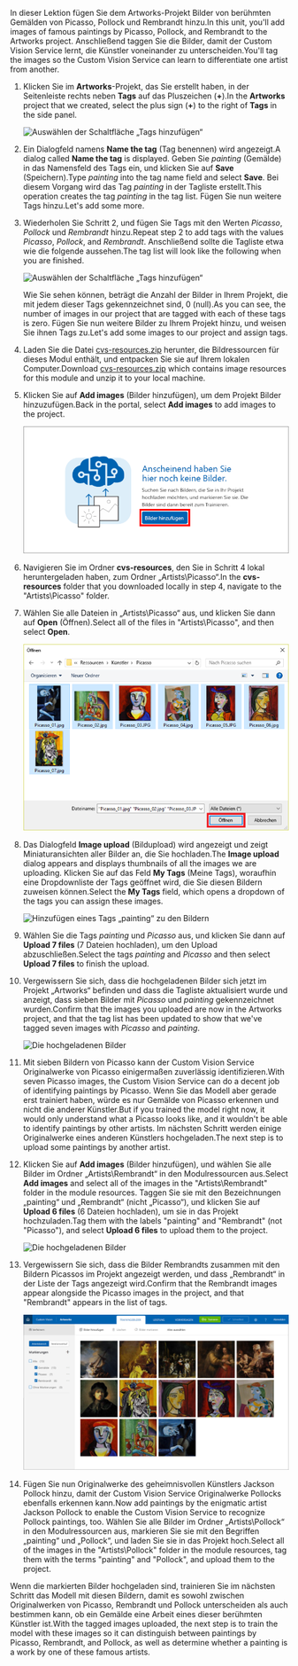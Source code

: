 <span data-ttu-id="f56b1-101">In dieser Lektion fügen Sie dem Artworks-Projekt Bilder von berühmten Gemälden von Picasso, Pollock und Rembrandt hinzu.</span><span class="sxs-lookup"><span data-stu-id="f56b1-101">In this unit, you'll add images of famous paintings by Picasso, Pollock, and Rembrandt to the Artworks project.</span></span> <span data-ttu-id="f56b1-102">Anschließend taggen Sie die Bilder, damit der Custom Vision Service lernt, die Künstler voneinander zu unterscheiden.</span><span class="sxs-lookup"><span data-stu-id="f56b1-102">You'll tag the images so the Custom Vision Service can learn to differentiate one artist from another.</span></span>

1. <span data-ttu-id="f56b1-103">Klicken Sie im **Artworks**-Projekt, das Sie erstellt haben, in der Seitenleiste rechts neben **Tags** auf das Pluszeichen (**+**).</span><span class="sxs-lookup"><span data-stu-id="f56b1-103">In the **Artworks** project that we created, select the plus sign (**+**) to the right of **Tags** in the side panel.</span></span>

     ![Auswählen der Schaltfläche „Tags hinzufügen“](../media/2-add-tags.png)

1. <span data-ttu-id="f56b1-105">Ein Dialogfeld namens **Name the tag** (Tag benennen) wird angezeigt.</span><span class="sxs-lookup"><span data-stu-id="f56b1-105">A dialog called **Name the tag** is displayed.</span></span> <span data-ttu-id="f56b1-106">Geben Sie *painting* (Gemälde) in das Namensfeld des Tags ein, und klicken Sie auf **Save** (Speichern).</span><span class="sxs-lookup"><span data-stu-id="f56b1-106">Type *painting* into the tag name field and select **Save**.</span></span> <span data-ttu-id="f56b1-107">Bei diesem Vorgang wird das Tag *painting* in der Tagliste erstellt.</span><span class="sxs-lookup"><span data-stu-id="f56b1-107">This operation creates the tag *painting* in the tag list.</span></span> <span data-ttu-id="f56b1-108">Fügen Sie nun weitere Tags hinzu.</span><span class="sxs-lookup"><span data-stu-id="f56b1-108">Let's add some more.</span></span> 

1. <span data-ttu-id="f56b1-109">Wiederholen Sie Schritt 2, und fügen Sie Tags mit den Werten *Picasso*, *Pollock* und *Rembrandt* hinzu.</span><span class="sxs-lookup"><span data-stu-id="f56b1-109">Repeat step 2 to add tags with the values *Picasso*, *Pollock*, and *Rembrandt*.</span></span> <span data-ttu-id="f56b1-110">Anschließend sollte die Tagliste etwa wie die folgende aussehen.</span><span class="sxs-lookup"><span data-stu-id="f56b1-110">The tag list will look like the following when you are finished.</span></span>

    ![Auswählen der Schaltfläche „Tags hinzufügen“](../media/2-tag-list.png)

    <span data-ttu-id="f56b1-112">Wie Sie sehen können, beträgt die Anzahl der Bilder in Ihrem Projekt, die mit jedem dieser Tags gekennzeichnet sind, 0 (null).</span><span class="sxs-lookup"><span data-stu-id="f56b1-112">As you can see, the number of images in our project that are tagged with each of these tags is zero.</span></span> <span data-ttu-id="f56b1-113">Fügen Sie nun weitere Bilder zu Ihrem Projekt hinzu, und weisen Sie ihnen Tags zu.</span><span class="sxs-lookup"><span data-stu-id="f56b1-113">Let's add some images to our project and assign tags.</span></span>

1. <span data-ttu-id="f56b1-114">Laden Sie die Datei [cvs-resources.zip](https://github.com/MicrosoftDocs/mslearn-classify-images-with-the-custom-vision-service/raw/master/cvs-resources.zip) herunter, die Bildressourcen für dieses Modul enthält, und entpacken Sie sie auf Ihrem lokalen Computer.</span><span class="sxs-lookup"><span data-stu-id="f56b1-114">Download [cvs-resources.zip](https://github.com/MicrosoftDocs/mslearn-classify-images-with-the-custom-vision-service/raw/master/cvs-resources.zip) which contains image resources for this module and unzip it to your local machine.</span></span> 

1. <span data-ttu-id="f56b1-115">Klicken Sie auf **Add images** (Bilder hinzufügen), um dem Projekt Bilder hinzuzufügen.</span><span class="sxs-lookup"><span data-stu-id="f56b1-115">Back in the portal, select **Add images** to add images to the project.</span></span>

    ![Hinzufügen von Bildern zum Artworks-Projekt](../media/2-portal-click-add-images.png)

1. <span data-ttu-id="f56b1-117">Navigieren Sie im Ordner **cvs-resources**, den Sie in Schritt 4 lokal heruntergeladen haben, zum Ordner „Artists\Picasso“.</span><span class="sxs-lookup"><span data-stu-id="f56b1-117">In the **cvs-resources** folder that you downloaded locally in step 4, navigate to the "Artists\Picasso" folder.</span></span>

1. <span data-ttu-id="f56b1-118">Wählen Sie alle Dateien in „Artists\Picasso“ aus, und klicken Sie dann auf **Open** (Öffnen).</span><span class="sxs-lookup"><span data-stu-id="f56b1-118">Select all of the files in "Artists\Picasso", and then select **Open**.</span></span>

    ![Auswählen eines Bildes](../media/2-fe-browse-picasso-01.png)

1. <span data-ttu-id="f56b1-120">Das Dialogfeld **Image upload** (Bildupload) wird angezeigt und zeigt Miniaturansichten aller Bilder an, die Sie hochladen.</span><span class="sxs-lookup"><span data-stu-id="f56b1-120">The **Image upload** dialog appears and displays thumbnails of all the images we are uploading.</span></span> <span data-ttu-id="f56b1-121">Klicken Sie auf das Feld **My Tags** (Meine Tags), woraufhin eine Dropdownliste der Tags geöffnet wird, die Sie diesen Bildern zuweisen können.</span><span class="sxs-lookup"><span data-stu-id="f56b1-121">Select the **My Tags** field, which opens a dropdown of the tags you can assign these images.</span></span> 

    ![Hinzufügen eines Tags „painting“ zu den Bildern](../media/2-upload-picasso-tags.png)

1. <span data-ttu-id="f56b1-123">Wählen Sie die Tags *painting* und *Picasso* aus, und klicken Sie dann auf **Upload 7 files** (7 Dateien hochladen), um den Upload abzuschließen.</span><span class="sxs-lookup"><span data-stu-id="f56b1-123">Select the tags *painting* and *Picasso* and then select **Upload 7 files** to finish the upload.</span></span> 

1. <span data-ttu-id="f56b1-124">Vergewissern Sie sich, dass die hochgeladenen Bilder sich jetzt im Projekt „Artworks“ befinden und dass die Tagliste aktualisiert wurde und anzeigt, dass sieben Bilder mit *Picasso* und *painting* gekennzeichnet wurden.</span><span class="sxs-lookup"><span data-stu-id="f56b1-124">Confirm that the images you uploaded are now in the Artworks project, and that the tag list has been updated to show that we've tagged seven images with *Picasso* and *painting*.</span></span>

    ![Die hochgeladenen Bilder](../media/2-portal-tagged-01.png)

1. <span data-ttu-id="f56b1-126">Mit sieben Bildern von Picasso kann der Custom Vision Service Originalwerke von Picasso einigermaßen zuverlässig identifizieren.</span><span class="sxs-lookup"><span data-stu-id="f56b1-126">With seven Picasso images, the Custom Vision Service can do a decent job of identifying paintings by Picasso.</span></span> <span data-ttu-id="f56b1-127">Wenn Sie das Modell aber gerade erst trainiert haben, würde es nur Gemälde von Picasso erkennen und nicht die anderer Künstler.</span><span class="sxs-lookup"><span data-stu-id="f56b1-127">But if you trained the model right now, it would only understand what a Picasso looks like, and it wouldn't be able to identify paintings by other artists.</span></span> <span data-ttu-id="f56b1-128">Im nächsten Schritt werden einige Originalwerke eines anderen Künstlers hochgeladen.</span><span class="sxs-lookup"><span data-stu-id="f56b1-128">The next step is to upload some paintings by another artist.</span></span> 

1. <span data-ttu-id="f56b1-129">Klicken Sie auf **Add images** (Bilder hinzufügen), und wählen Sie alle Bilder im Ordner „Artists\Rembrandt“ in den Modulressourcen aus.</span><span class="sxs-lookup"><span data-stu-id="f56b1-129">Select **Add images** and select all of the images in the "Artists\Rembrandt" folder in the module resources.</span></span> <span data-ttu-id="f56b1-130">Taggen Sie sie mit den Bezeichnungen „painting“ und „Rembrandt“ (nicht „Picasso“), und klicken Sie auf **Upload 6 files** (6 Dateien hochladen), um sie in das Projekt hochzuladen.</span><span class="sxs-lookup"><span data-stu-id="f56b1-130">Tag them with the labels "painting" and "Rembrandt" (not "Picasso"), and select **Upload 6 files** to upload them to the project.</span></span>

    ![Die hochgeladenen Bilder](../media/2-upload-rembrandt.png)

1. <span data-ttu-id="f56b1-132">Vergewissern Sie sich, dass die Bilder Rembrandts zusammen mit den Bildern Picassos im Projekt angezeigt werden, und dass „Rembrandt“ in der Liste der Tags angezeigt wird.</span><span class="sxs-lookup"><span data-stu-id="f56b1-132">Confirm that the Rembrandt images appear alongside the Picasso images in the project, and that "Rembrandt" appears in the list of tags.</span></span>

    ![Bilder von Picasso und Rembrandt](../media/2-portal-tagged-02.png)

1. <span data-ttu-id="f56b1-134">Fügen Sie nun Originalwerke des geheimnisvollen Künstlers Jackson Pollock hinzu, damit der Custom Vision Service Originalwerke Pollocks ebenfalls erkennen kann.</span><span class="sxs-lookup"><span data-stu-id="f56b1-134">Now add paintings by the enigmatic artist Jackson Pollock to enable the Custom Vision Service to recognize Pollock paintings, too.</span></span> <span data-ttu-id="f56b1-135">Wählen Sie alle Bilder im Ordner „Artists\Pollock“ in den Modulressourcen aus, markieren Sie sie mit den Begriffen „painting“ und „Pollock“, und laden Sie sie in das Projekt hoch.</span><span class="sxs-lookup"><span data-stu-id="f56b1-135">Select all of the images in the "Artists\Pollock" folder in the module resources, tag them with the terms "painting" and "Pollock", and upload them to the project.</span></span>

<span data-ttu-id="f56b1-136">Wenn die markierten Bilder hochgeladen sind, trainieren Sie im nächsten Schritt das Modell mit diesen Bildern, damit es sowohl zwischen Originalwerken von Picasso, Rembrandt und Pollock unterscheiden als auch bestimmen kann, ob ein Gemälde eine Arbeit eines dieser berühmten Künstler ist.</span><span class="sxs-lookup"><span data-stu-id="f56b1-136">With the tagged images uploaded, the next step is to train the model with these images so it can distinguish between paintings by Picasso, Rembrandt, and Pollock, as well as determine whether a painting is a work by one of these famous artists.</span></span>